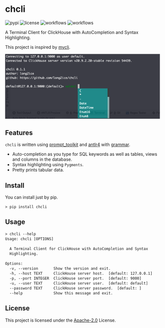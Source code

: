 # chcli

![pypi](https://img.shields.io/pypi/v/chcli.svg?style=flat)
![license](https://img.shields.io/github/license/long2ice/chcli)
![workflows](https://github.com/long2ice/chcli/workflows/pypi/badge.svg)
![workflows](https://github.com/long2ice/chcli/workflows/ci/badge.svg)

A Terminal Client for ClickHouse with AutoCompletion and Syntax Highlighting.

This project is inspired by [mycli](https://github.com/dbcli/mycli).

![screenshot](https://raw.githubusercontent.com/long2ice/chcli/dev/images/screenshot.png)

## Features

`chcli` is written using [prompt_toolkit](https://github.com/prompt-toolkit/python-prompt-toolkit) and [antlr4](https://pypi.org/project/antlr4-python3-runtime/) with [grammar](https://github.com/ClickHouse/ClickHouse/tree/master/utils/grammar).

- Auto-completion as you type for SQL keywords as well as tables, views and columns in the database.
- Syntax highlighting using `Pygments`.
- Pretty prints tabular data.

## Install

You can install just by pip.

```shell script
> pip install chcli
```

## Usage

```shell script
> chcli --help
Usage: chcli [OPTIONS]

  A Terminal Client for ClickHouse with AutoCompletion and Syntax
  Highlighting.

Options:
  -v, --version       Show the version and exit.
  -h, --host TEXT     ClickHouse server host.  [default: 127.0.0.1]
  -p, --port INTEGER  ClickHouse server port.  [default: 9000]
  -u, --user TEXT     ClickHouse server user.  [default: default]
  --password TEXT     ClickHouse server password.  [default: ]
  --help              Show this message and exit.
```

## License

This project is licensed under the [Apache-2.0](https://github.com/long2ice/chcli/blob/master/LICENSE) License.
